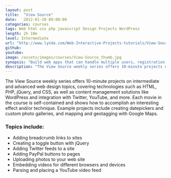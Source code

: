 ```yaml
---
layout: post
title:  "View Source"
date:   2012-01-20 09:00:00
categories: courses
tags: Web html css php javascript Design Projects WordPress
length: 2h 10m
level: Intermediate
url: "http://www.lynda.com/Web-Interactive-Projects-tutorials/View-Source/93388-2.html"
github: 
youtube: 
image: /assets/images/courses/View-Source_thumb.jpg
synopsis: "Build web apps that can handle multiple users, registration, and real-time data, with AngularJS."
description: "The View Source weekly series offers 10-minute projects on intermediate and advanced web design topics, covering technologies such as HTML, PHP, jQuery, and CSS, as well as content management solutions like WordPress and integration with Twitter, YouTube, and more. Each movie in the course is self-contained and shows how to accomplish an interesting effect and/or technique. Example projects include creating datepickers and custom photo galleries, and mapping and geotagging with Google Maps."
---
```


The View Source weekly series offers 10-minute projects on intermediate and advanced web design topics, covering technologies such as HTML, PHP, jQuery, and CSS, as well as content management solutions like WordPress and integration with Twitter, YouTube, and more. Each movie in the course is self-contained and shows how to accomplish an interesting effect and/or technique. Example projects include creating datepickers and custom photo galleries, and mapping and geotagging with Google Maps.

### Topics include:

- Adding breadcrumb links to sites
- Creating a toggle button with jQuery
- Adding Twitter feeds to a site
- Adding PayPal buttons to pages
- Uploading photos to your web site
- Embedding videos for different browsers and devices
- Parsing and placing a YouTube video feed